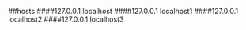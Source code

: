 ##hosts
####127.0.0.1   localhost
####127.0.0.1   localhost1
####127.0.0.1   localhost2
####127.0.0.1   localhost3